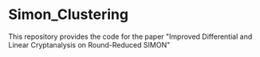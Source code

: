 # Simon_Clustering
This repository provides the code for the paper "Improved Differential and Linear Cryptanalysis on Round-Reduced SIMON"
